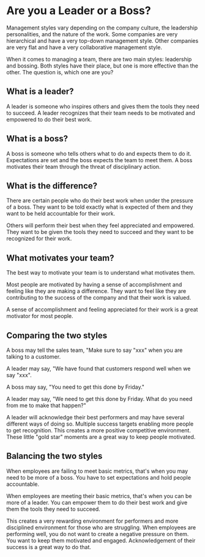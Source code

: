 # Are you a Leader or a Boss?

Management styles vary depending on the company culture, the leadership personalities, and the nature
of the work. Some companies are very hierarchical and have a very top-down management style. Other
companies are very flat and have a very collaborative management style.

When it comes to managing a team, there are two main styles: leadership and bossing. Both styles
have their place, but one is more effective than the other. The question is, which one are you?

## What is a leader?

A leader is someone who inspires others and gives them the tools they need to succeed. A leader
recognizes that their team needs to be motivated and empowered to do their best work.

## What is a boss?

A boss is someone who tells others what to do and expects them to do it. Expectations are set and
the boss expects the team to meet them. A boss motivates their team through the threat of disciplinary
action.

## What is the difference?

There are certain people who do their best work when under the pressure of a boss. They want to be told
exactly what is expected of them and they want to be held accountable for their work.

Others will perform their best when they feel appreciated and empowered. They want to be given the
tools they need to succeed and they want to be recognized for their work.

## What motivates your team?

The best way to motivate your team is to understand what motivates them.

Most people are motivated by having a sense of accomplishment and feeling like they are
making a difference. They want to feel like they are contributing to the success of the
company and that their work is valued.

A sense of accomplishment and feeling appreciated for their work is a great motivator for most people.

## Comparing the two styles

A boss may tell the sales team, "Make sure to say "xxx" when you are talking to a customer.

A leader may say, "We have found that customers respond well when we say "xxx".

A boss may say, "You need to get this done by Friday."

A leader may say, "We need to get this done by Friday. What do you need from me to make that happen?"

A leader will acknowledge their best performers and may have several different ways of doing so.
Multiple success targets enabling more people to get recognition. This creates a more positive
competitive environment. These little "gold star" moments are a great way to keep people motivated.

## Balancing the two styles

When employees are failing to meet basic metrics, that's when you may need to be more of a boss. You
have to set expectations and hold people accountable.

When employees are meeting their basic metrics, that's when you can be more of a leader. You can
empower them to do their best work and give them the tools they need to succeed.

This creates a very rewarding environment for performers and more disciplined environment for those
who are struggling. When employees are performing well, you do not want to create a negative pressure
on them. You want to keep them motivated and engaged. Acknowledgement of their success is a great
way to do that.


